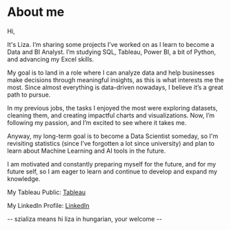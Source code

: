 # About me

Hi, 

It's Liza. I’m sharing some projects I’ve worked on as I learn to become a Data and BI Analyst.
I’m studying SQL, Tableau, Power BI, a bit of Python, and advancing my Excel skills. 

My goal is to land in a role where I can analyze data and 
help businesses make decisions through meaningful insights, 
as this is what interests me the most. 
Since almost everything is data-driven nowadays, I believe it’s a great path to pursue.

In my previous jobs, the tasks I enjoyed the most were exploring datasets, 
cleaning them, and creating impactful charts and visualizations. 
Now, I’m following my passion, and I’m excited to see where it takes me.

Anyway, my long-term goal is to become a Data Scientist someday,
so I'm revisiting statistics (since I’ve forgotten a lot since university) 
and plan to learn about Machine Learning and AI tools in the future.

I am motivated and constantly preparing myself for the future, and for my future self, 
so I am eager to learn and continue to develop and expand my knowledge.


My Tableau Public: [Tableau](https://public.tableau.com/app/profile/eliza.adam4483/vizzes)

My LinkedIn Profile: [LinkedIn](https://www.linkedin.com/in/eliza-adam-492955158/)

-- szializa means hi liza in hungarian, your welcome -- 

